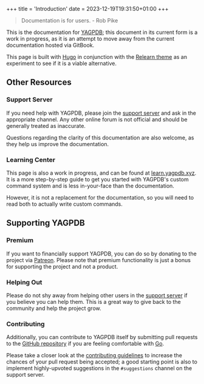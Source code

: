 +++
title = 'Introduction'
date = 2023-12-19T19:31:50+01:00
+++

> Documentation is for users. - Rob Pike

This is the documentation for [YAGPDB](https://yagpdb.xyz); this document in its current form is a work in progress, as
it is an attempt to move away from the current documentation hosted via GitBook.

This page is built with [Hugo](https://gohugo.io/) in conjunction with the
[Relearn theme](https://github.com/McShelby/hugo-theme-relearn/) as an experiment to see if it is a viable alternative.

## Other Resources

### Support Server

If you need help with YAGPDB, please join the [support server](https://discord.gg/4udtcA5) and ask in the appropriate
channel. Any other online forum is not official and should be generally treated as inaccurate.

Questions regarding the clarity of this documentation are also welcome, as they help us improve the documentation.

### Learning Center

This page is also a work in progress, and can be found at [learn.yagpdb.xyz](https://learn.yagpdb.xyz). It is a more
step-by-step guide to get you started with YAGPDB's custom command system and is less in-your-face than the
documentation.

However, it is not a replacement for the documentation, so you will need to read both to actually write custom commands.

## Supporting YAGPDB

### Premium

If you want to financially support YAGPDB, you can do so by donating to the project via [Patreon](https://patreon.com/yagpdb).
Please note that premium functionality is just a bonus for supporting the project and not a product.

### Helping Out

Please do not shy away from helping other users in the [support server](https://discord.gg/4udtcA5) if you believe you
can help them. This is a great way to give back to the community and help the project grow.

### Contributing

<!-- TODO: maybe add a guide for selfhosting? -->

Additionally, you can contribute to YAGPDB itself by submitting pull requests to the [GitHub repository](https://botlabs-gg/yagpdb)
if you are feeling comfortable with [Go](https://golang.org/).

Please take a closer look at the [contributing guidelines](https://github.com/botlabs-gg/yagpdb/blob/master/CONTRIBUTING.md)
to increase the chances of your pull request being accepted; a good starting point is also to implement highly-upvoted
suggestions in the `#suggestions` channel on the support server.

